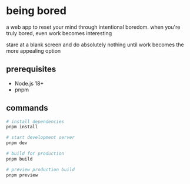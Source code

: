 # being bored

a web app to reset your mind through intentional boredom. when you're truly bored, even work becomes interesting

stare at a blank screen and do absolutely nothing until work becomes the more appealing option

## prerequisites

- Node.js 18+
- pnpm

## commands

```bash
# install dependencies
pnpm install

# start development server
pnpm dev

# build for production
pnpm build

# preview production build
pnpm preview
```
